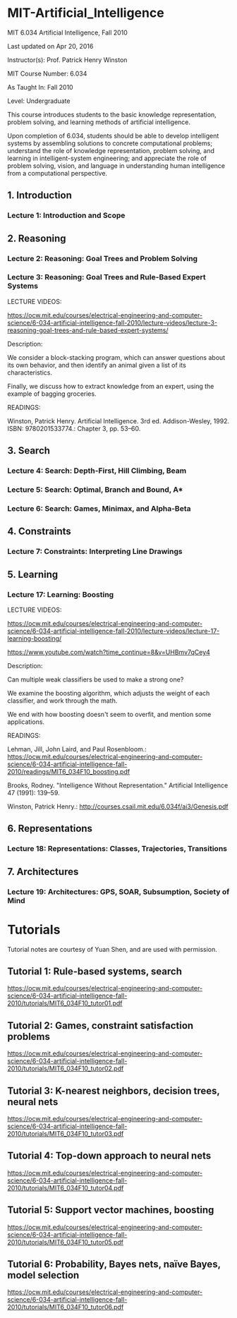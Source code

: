 # MIT-Artificial_Intelligence
MIT 6.034 Artificial Intelligence, Fall 2010

Last updated on Apr 20, 2016

Instructor(s):
Prof. Patrick Henry Winston

MIT Course Number:
6.034

As Taught In:
Fall 2010

Level:
Undergraduate

This course introduces students to the basic knowledge representation, problem solving, and learning methods of artificial intelligence. 

Upon completion of 6.034, students should be able to develop intelligent systems by assembling solutions to concrete computational problems; understand the role of knowledge representation, problem solving, and learning in intelligent-system engineering; and appreciate the role of problem solving, vision, and language in understanding human intelligence from a computational perspective.

## 1. Introduction

### Lecture 1: Introduction and Scope

## 2. Reasoning


### Lecture 2: Reasoning: Goal Trees and Problem Solving

### Lecture 3: Reasoning: Goal Trees and Rule-Based Expert Systems

LECTURE VIDEOS:

https://ocw.mit.edu/courses/electrical-engineering-and-computer-science/6-034-artificial-intelligence-fall-2010/lecture-videos/lecture-3-reasoning-goal-trees-and-rule-based-expert-systems/

Description: 

We consider a block-stacking program, which can answer questions about its own behavior, and then identify an animal given a list of its characteristics. 

Finally, we discuss how to extract knowledge from an expert, using the example of bagging groceries.


READINGS:

Winston, Patrick Henry. Artificial Intelligence. 3rd ed. Addison-Wesley, 1992. ISBN: 9780201533774.:
Chapter 3, pp. 53–60.

## 3. Search

### Lecture 4: Search: Depth-First, Hill Climbing, Beam

### Lecture 5: Search: Optimal, Branch and Bound, A*

### Lecture 6: Search: Games, Minimax, and Alpha-Beta

## 4. Constraints

### Lecture 7: Constraints: Interpreting Line Drawings

## 5. Learning

### Lecture 17: Learning: Boosting

LECTURE VIDEOS:

https://ocw.mit.edu/courses/electrical-engineering-and-computer-science/6-034-artificial-intelligence-fall-2010/lecture-videos/lecture-17-learning-boosting/

https://www.youtube.com/watch?time_continue=8&v=UHBmv7qCey4


Description: 

Can multiple weak classifiers be used to make a strong one? 

We examine the boosting algorithm, which adjusts the weight of each classifier, and work through the math. 

We end with how boosting doesn't seem to overfit, and mention some applications.



READINGS:

Lehman, Jill, John Laird, and Paul Rosenbloom.:
https://ocw.mit.edu/courses/electrical-engineering-and-computer-science/6-034-artificial-intelligence-fall-2010/readings/MIT6_034F10_boosting.pdf


Brooks, Rodney. "Intelligence Without Representation." Artificial Intelligence 47 (1991): 139–59.

Winston, Patrick Henry.:
http://courses.csail.mit.edu/6.034f/ai3/Genesis.pdf

## 6. Representations

### Lecture 18: Representations: Classes, Trajectories, Transitions

## 7. Architectures

### Lecture 19: Architectures: GPS, SOAR, Subsumption, Society of Mind


# Tutorials

Tutorial notes are courtesy of Yuan Shen, and are used with permission.

## Tutorial 1: Rule-based systems, search

https://ocw.mit.edu/courses/electrical-engineering-and-computer-science/6-034-artificial-intelligence-fall-2010/tutorials/MIT6_034F10_tutor01.pdf

## Tutorial 2: Games, constraint satisfaction problems

https://ocw.mit.edu/courses/electrical-engineering-and-computer-science/6-034-artificial-intelligence-fall-2010/tutorials/MIT6_034F10_tutor02.pdf

## Tutorial 3: K-nearest neighbors, decision trees, neural nets


https://ocw.mit.edu/courses/electrical-engineering-and-computer-science/6-034-artificial-intelligence-fall-2010/tutorials/MIT6_034F10_tutor03.pdf

## Tutorial 4: Top-down approach to neural nets

https://ocw.mit.edu/courses/electrical-engineering-and-computer-science/6-034-artificial-intelligence-fall-2010/tutorials/MIT6_034F10_tutor04.pdf

## Tutorial 5: Support vector machines, boosting

https://ocw.mit.edu/courses/electrical-engineering-and-computer-science/6-034-artificial-intelligence-fall-2010/tutorials/MIT6_034F10_tutor05.pdf

## Tutorial 6: Probability, Bayes nets, naïve Bayes, model selection

https://ocw.mit.edu/courses/electrical-engineering-and-computer-science/6-034-artificial-intelligence-fall-2010/tutorials/MIT6_034F10_tutor06.pdf


